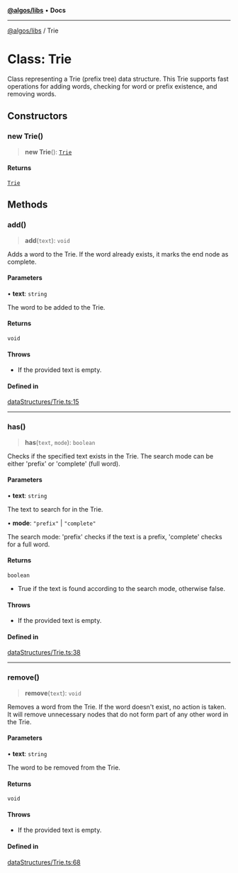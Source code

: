 [**@algos/libs**](../README.md) • **Docs**

***

[@algos/libs](../globals.md) / Trie

# Class: Trie

Class representing a Trie (prefix tree) data structure.
This Trie supports fast operations for adding words, checking for word or prefix existence, and removing words.

## Constructors

### new Trie()

> **new Trie**(): [`Trie`](Trie.md)

#### Returns

[`Trie`](Trie.md)

## Methods

### add()

> **add**(`text`): `void`

Adds a word to the Trie. If the word already exists, it marks the end node as complete.

#### Parameters

• **text**: `string`

The word to be added to the Trie.

#### Returns

`void`

#### Throws

- If the provided text is empty.

#### Defined in

[dataStructures/Trie.ts:15](https://bitbucket.org/vladbasin/algos/src/5a7ff036d2baf511556b0e58f1b60a1888b2ff2f/libs/algos/src/lib/dataStructures/Trie.ts#lines-15)

***

### has()

> **has**(`text`, `mode`): `boolean`

Checks if the specified text exists in the Trie. The search mode can be either 'prefix' or 'complete' (full word).

#### Parameters

• **text**: `string`

The text to search for in the Trie.

• **mode**: `"prefix"` \| `"complete"`

The search mode: 'prefix' checks if the text is a prefix, 'complete' checks for a full word.

#### Returns

`boolean`

- True if the text is found according to the search mode, otherwise false.

#### Throws

- If the provided text is empty.

#### Defined in

[dataStructures/Trie.ts:38](https://bitbucket.org/vladbasin/algos/src/5a7ff036d2baf511556b0e58f1b60a1888b2ff2f/libs/algos/src/lib/dataStructures/Trie.ts#lines-38)

***

### remove()

> **remove**(`text`): `void`

Removes a word from the Trie. If the word doesn't exist, no action is taken.
It will remove unnecessary nodes that do not form part of any other word in the Trie.

#### Parameters

• **text**: `string`

The word to be removed from the Trie.

#### Returns

`void`

#### Throws

- If the provided text is empty.

#### Defined in

[dataStructures/Trie.ts:68](https://bitbucket.org/vladbasin/algos/src/5a7ff036d2baf511556b0e58f1b60a1888b2ff2f/libs/algos/src/lib/dataStructures/Trie.ts#lines-68)
